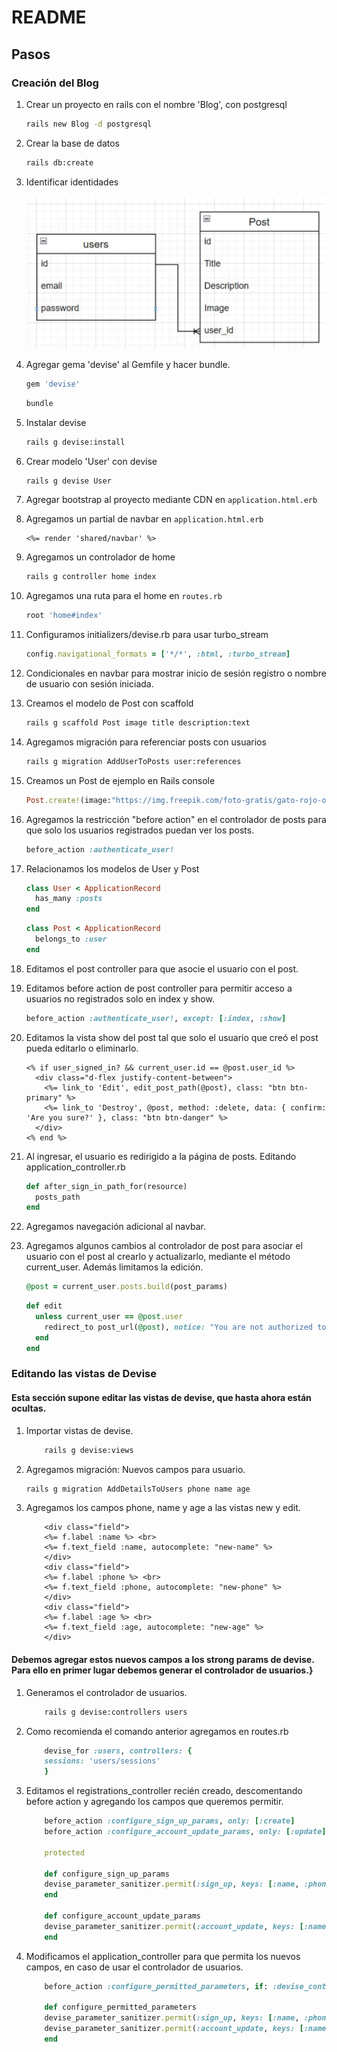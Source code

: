 # README

## Pasos

### Creación del Blog

1. Crear un proyecto en rails con el nombre 'Blog', con postgresql

    ```bash
    rails new Blog -d postgresql
    ```

2. Crear la base de datos

    ```bash
    rails db:create
    ```

3. Identificar identidades

    ![Alt text](image.png)

4. Agregar gema 'devise' al Gemfile y hacer bundle.

    ```ruby
    gem 'devise'
    ```

    ```bash
    bundle
    ```

5. Instalar devise

    ```bash
    rails g devise:install
    ```

6. Crear modelo 'User' con devise

    ```bash
    rails g devise User
    ```

7. Agregar bootstrap al proyecto mediante CDN en `application.html.erb`

8. Agregamos un partial de navbar en `application.html.erb`

    ```erb
    <%= render 'shared/navbar' %>
    ```

9. Agregamos un controlador de home

    ```bash
    rails g controller home index
    ```

10. Agregamos una ruta para el home en `routes.rb`

    ```ruby
    root 'home#index'
    ```

11. Configuramos initializers/devise.rb para usar turbo_stream

    ```ruby
    config.navigational_formats = ['*/*', :html, :turbo_stream]
    ```

12. Condicionales en navbar para mostrar inicio de sesión registro o nombre de usuario con sesión iniciada.

13. Creamos el modelo de Post con scaffold

    ```bash
    rails g scaffold Post image title description:text
    ```

14. Agregamos migración para referenciar posts con usuarios

    ```bash
    rails g migration AddUserToPosts user:references
    ```

15. Creamos un Post de ejemplo en Rails console

    ```ruby
    Post.create!(image:"https://img.freepik.com/foto-gratis/gato-rojo-o-blanco-i-estudio-blanco_155003-13189.jpg?w=2000", title: "En la mente de un gato", description: "Es un libro que explica de forma simple lo que realmente se sabe de los gatos y lo mucho que falta por entender. Es un libro que todo aquel que tenga o quiera tener un gato encontrará útil.", user_id: User.last.id)
    ```

16. Agregamos la restricción "before action" en el controlador de posts para que solo los usuarios registrados puedan ver los posts.

    ```ruby
    before_action :authenticate_user!
    ```

17. Relacionamos los modelos de User y Post

    ```ruby
    class User < ApplicationRecord
      has_many :posts
    end
    ```

    ```ruby
    class Post < ApplicationRecord
      belongs_to :user
    end
    ```

18. Editamos el post controller para que asocie el usuario con el post.

19. Editamos before action de post controller para permitir acceso a usuarios no registrados solo en index y show.

    ```ruby
    before_action :authenticate_user!, except: [:index, :show]
    ```

20. Editamos la vista show del post tal que solo el usuario que creó el post pueda editarlo o eliminarlo.

    ```erb
    <% if user_signed_in? && current_user.id == @post.user_id %>
      <div class="d-flex justify-content-between">
        <%= link_to 'Edit', edit_post_path(@post), class: "btn btn-primary" %>
        <%= link_to 'Destroy', @post, method: :delete, data: { confirm: 'Are you sure?' }, class: "btn btn-danger" %>
      </div>
    <% end %>
    ```

21. Al ingresar, el usuario es redirigido a la página de posts. Editando application_controller.rb

    ```ruby
    def after_sign_in_path_for(resource)
      posts_path
    end
    ```

22. Agregamos navegación adicional al navbar.

23. Agregamos algunos cambios al controlador de post para asociar el usuario con el post al crearlo y actualizarlo, mediante el método current_user. Además limitamos la edición.

    ```ruby
    @post = current_user.posts.build(post_params)
    ```

    ```ruby
    def edit
      unless current_user == @post.user
        redirect_to post_url(@post), notice: "You are not authorized to edit this post."
      end
    end
    ```

### Editando las vistas de Devise

#### Esta sección supone editar las vistas de devise, que hasta ahora están ocultas.

1. Importar vistas de devise.

    ```bash
        rails g devise:views
    ```

2. Agregamos migración: Nuevos campos para usuario.

    ```bash
    rails g migration AddDetailsToUsers phone name age 
    ```

3. Agregamos los campos phone, name y age a las vistas new y edit.

    ```erb
        <div class="field">
        <%= f.label :name %> <br>
        <%= f.text_field :name, autocomplete: "new-name" %>
        </div>
        <div class="field">
        <%= f.label :phone %> <br>
        <%= f.text_field :phone, autocomplete: "new-phone" %>
        </div>
        <div class="field">
        <%= f.label :age %> <br>
        <%= f.text_field :age, autocomplete: "new-age" %>
        </div>
    ```


#### Debemos agregar estos nuevos campos a los strong params de devise. Para ello en primer lugar debemos generar el controlador de usuarios.}

1. Generamos el controlador de usuarios.

    ```bash
        rails g devise:controllers users
    ```

2. Como recomienda el comando anterior agregamos en routes.rb

    ```ruby
        devise_for :users, controllers: {
        sessions: 'users/sessions'
        }
    ```

3. Editamos el registrations_controller recién creado, descomentando before action y agregando los campos que queremos permitir.

    ```ruby
        before_action :configure_sign_up_params, only: [:create]
        before_action :configure_account_update_params, only: [:update]

        protected

        def configure_sign_up_params
        devise_parameter_sanitizer.permit(:sign_up, keys: [:name, :phone, :age])
        end

        def configure_account_update_params
        devise_parameter_sanitizer.permit(:account_update, keys: [:name, :phone, :age])
        end
    ``` 

4. Modificamos el application_controller para que permita los nuevos campos, en caso de usar el controlador de usuarios.

    ```ruby
        before_action :configure_permitted_parameters, if: :devise_controller?

        def configure_permitted_parameters
        devise_parameter_sanitizer.permit(:sign_up, keys: [:name, :phone, :age])
        devise_parameter_sanitizer.permit(:account_update, keys: [:name, :phone, :age])
        end
    ```
